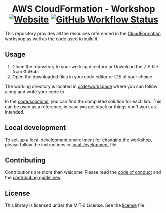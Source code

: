 <h1 align="center">
AWS CloudFormation - Workshop
<br>
    <a href="https://cfn101.workshop.aws"><img alt="Website" src="https://img.shields.io/website?down_color=red&down_message=down&up_color=green&up_message=up&url=https%3A%2F%2Fcfn101.workshop.aws"></a>
    <a href="https://github.com/aws-samples/cfn101-workshop/actions"><img alt="GitHub Workflow Status" src="https://github.com/aws-samples/cfn101-workshop/workflows/Unit%20Tests/badge.svg"></a>
</h1>

This repository provides all the resources referenced in the [CloudFormation](https://cfn101.workshop.aws/) workshop as
well as the code used to build it.

## Usage
1. Clone the repository to your working directory or Download the ZIP file from GitHub.
2. Open the downloaded files in your code editor or IDE of your choice.

The working directory is located in [code/workspace](code/workspace) where you can follow along and write your code to.

In the [code/solutions](code/solutions), you can find the completed solution for each lab. This can be used as a
reference, in case you get stuck or things don't work as intended.

## Local development
To set-up a local development environment for changing the workshop, please follow the instructions in
[local development](docs/LOCAL_DEVELOPMENT.md) file.

## Contributing
Contributions are more than welcome. Please read the [code of conduct](CODE_OF_CONDUCT.md) and the
[contributing guidelines](CONTRIBUTING.md).

## License
This library is licensed under the MIT-0 License. See the [license](LICENSE) file.

